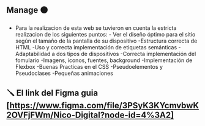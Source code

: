 ## Manage 🟠

- Para la realizacion de esta web se tuvieron en cuenta la estricta realizacion de los siguientes puntos:
         - Ver el diseño óptimo para el sitio según el tamaño de la pantalla de su dispositivo 
         -Estructura correcta de HTML
         -Uso y correcta implementación de etiquetas semánticas
         -Adaptabilidad a dos tipos de dispositivos
         -Correcta implementación del fomulario
         -Imagens, iconos, fuentes, background
         -Implementación de Flexbox
         -Buenas Practicas en el CSS
         -Pseudoelementos y Pseudoclases 
         -Pequeñas animaciones


## 🪛 El link del Figma guia [https://www.figma.com/file/3PSyK3KYcmvbwK2OVFjFWm/Nico-Digital?node-id=4%3A2] 
